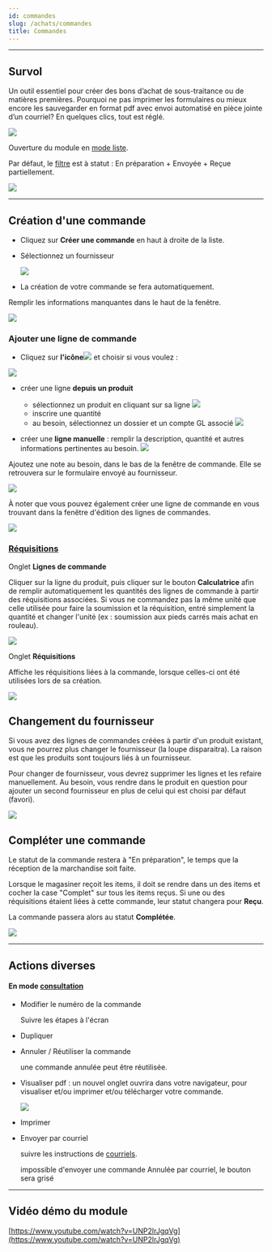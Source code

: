 ```yaml
---
id: commandes
slug: /achats/commandes
title: Commandes
---
```


---

## Survol

Un outil essentiel pour créer des bons d’achat de sous-traitance ou de matières premières. Pourquoi ne pas imprimer les formulaires ou mieux encore les sauvegarder en format pdf avec envoi automatisé en pièce jointe d’un courriel? En quelques clics, tout est réglé.

![](../../static/img/Commandes_01.png)

Ouverture du module en [mode liste](../fonctionnalites-generales/navigation.md#mode-liste).

Par défaut, le [filtre](../fonctionnalites-generales/navigation.md#filtres-et-tris) est à statut : En préparation + Envoyée + Reçue partiellement.

![](../../static/img/Commandes_02.png)

---

## Création d'une commande

- Cliquez sur **Créer une commande** en haut à droite de la liste.

- Sélectionnez un fournisseur

  ![](../../static/img/Commandes_03.png)

- La création de votre commande se fera automatiquement.

Remplir les informations manquantes dans le haut de la fenêtre.

![](../../static/img/Commandes_04.png)

### Ajouter une ligne de commande

- Cliquez sur **l'icône**![](../../static/img/Contacts_2_iconeajout.png) et choisir si vous voulez :

![](../../static/img/Commandes_05.png)

- créer une ligne **depuis un produit**

  - sélectionnez un produit en cliquant sur sa ligne
    ![](../../static/img/Commandes_06.png)
  - inscrire une quantité
  - au besoin, sélectionnez un dossier et un compte GL associé
    ![](../../static/img/Commandes_07.png)

- créer une **ligne manuelle** : remplir la description, quantité et autres informations pertinentes au besoin.
  ![](../../static/img/Commandes_09.png)

Ajoutez une note au besoin, dans le bas de la fenêtre de commande. Elle se retrouvera sur le formulaire envoyé au fournisseur.

![](../../static/img/Commandes_10.png)

À noter que vous pouvez également créer une ligne de commande en vous trouvant dans la fenêtre d'édition des lignes de commandes.

![](../../static/img/Commandes_13.png)

### [Réquisitions](../achats/requisitions.md)

Onglet **Lignes de commande**

Cliquer sur la ligne du produit, puis cliquer sur le bouton **Calculatrice** afin de remplir automatiquement les quantités des lignes de commande à partir des réquisitions associées. Si vous ne commandez pas la même unité que celle utilisée pour faire la soumission et la réquisition, entré simplement la quantité et changer l'unité (ex : soumission aux pieds carrés mais achat en rouleau).

![](../../static/img/Commandes_14.png)

Onglet **Réquisitions**

Affiche les réquisitions liées à la commande, lorsque celles-ci ont été utilisées lors de sa création.

![](../../static/img/Commandes_12.png)

## Changement du fournisseur

Si vous avez des lignes de commandes créées à partir d'un produit existant, vous ne pourrez plus changer le fournisseur (la loupe disparaitra). La raison est que les produits sont toujours liés à un fournisseur.

Pour changer de fournisseur, vous devrez supprimer les lignes et les refaire manuellement.
Au besoin, vous rendre dans le produit en question pour ajouter un second fournisseur en plus de celui qui est choisi par défaut (favori).

![](../../static/img/Produits_07.png)

## Compléter une commande

Le statut de la commande restera à "En préparation", le temps que la réception de la marchandise soit faite.

Lorsque le magasiner reçoit les items, il doit se rendre dans un des items et cocher la case "Complet" sur tous les items reçus. Si une ou des réquisitions étaient liées à cette commande, leur statut changera pour **Reçu**.

La commande passera alors au statut **Complétée**.

![](../../static/img/Commande_complet.gif)

---

###

## Actions diverses

#### En mode [consultation](../fonctionnalites-generales/navigation.md#mode-consultation)

- Modifier le numéro de la commande

  Suivre les étapes à l'écran

- Dupliquer
- Annuler / Réutiliser la commande

  une commande annulée peut être réutilisée.

- Visualiser pdf : un nouvel onglet ouvrira dans votre navigateur, pour visualiser et/ou imprimer et/ou télécharger votre commande.

  ![](../../static/img/Commandes_11.png)

- Imprimer
- Envoyer par courriel

  suivre les instructions de [courriels](../fonctionnalites-generales/courriels.md).

  impossible d'envoyer une commande Annulée par courriel, le bouton sera grisé

---

## Vidéo démo du module

[https://www.youtube.com/watch?v=UNP2lrJgqVg](https://www.youtube.com/watch?v=UNP2lrJgqVg)
